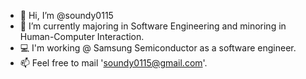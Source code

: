 - 👋 Hi, I’m @soundy0115
- 🌱 I’m currently majoring in Software Engineering and minoring in Human-Computer Interaction.
- 💻 I'm working @ Samsung Semiconductor as a software engineer.
- 📫 Feel free to mail 'soundy0115@gmail.com'.

<!---
soundy0115/soundy0115 is a ✨ special ✨ repository because its `README.md` (this file) appears on your GitHub profile.
You can click the Preview link to take a look at your changes.
--->
